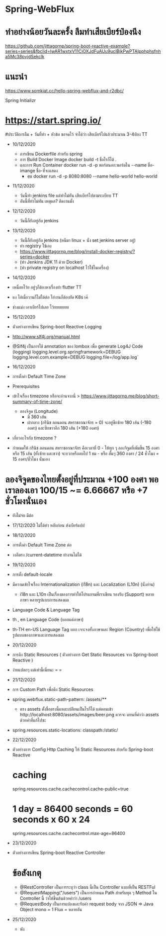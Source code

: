 # Spring-WebFlux

# ทำอย่างน้อยวันละครั้ง ลืมทำเสียเบียร์ป๋องนึง
https://github.com/jittagornp/spring-boot-reactive-example?series=series&fbclid=IwAR1wxtxV11CiOXJdFuAUu9ucIBjkPwPTAIpphphsfnha5Mc38pvjdSekclk

# แนะนำ
https://www.somkiat.cc/hello-spring-webflux-and-r2dbc/


Spring Initializr 
# https://start.spring.io/




#ประวัติการลืม  + วันที่ทำ + หัวข้อ  ขอจดไว้
จำได้ว่า เสียเบียร์ไปแล้วประมาณ 3-4ป๋อง TT


- 10/12/2020
   - การเขียน Dockerfile สำหรับ spring 
   - การ Build Docker Image  docker build -t ชื่อไรก็ได้ .
   - และการ Run Container docker run -d -p พอร์ตนอก:พอร์ตใน --name ชื่อ-imange ชื่อ-ที่จะแสดง
     - ex docker run -d -p 8080:8080 --name hello-world hello-world 

- 11/12/2020
  - วันนี้ทำ jenkins file แต่ทำไม่ทัน เสียเบียร์ไปตามระเบียบ TT 
  - อันนี้ที่ทำไม่ทัน เหตุผล? ติดงานมั้ง

- 12/12/2020
  - วันนี้ก็ยังอยู่กับ jenkins 
  
- 13/12/2020
  - วันนี้ก็ยังอยู่กับ jenkins (หนีมา linux + นั่ง set jenkins server อยู่)
  - ทำ registry ใช้เอง 
   - https://www.jittagornp.me/blog/install-docker-registry/?series=docker
   - (ทำ Jenkins JDK 11 ด้วย Docker)
   - (ทำ private registry on localhost ไว้ใช้ในเครื่อง) 

- 14/12/2020
 - เหนื่อยโว้ย อยู่ๆก็ต้องหาเรื่องทำ flutter TT
 - แง ไอ่เมื่อวานก็ไม่ได้ต่อ ไอ่งานก็ต้องยัด K8s เค๊
 - ช่างแม่ง เอาเบียร์ไปเลย โว้ยยยยยยย

- 15/12/2020
 - ตัวอย่างการเขียน Spring-boot Reactive Logging 
 - http://www.slf4j.org/manual.html
 - @Slf4j เป็นการใช้ annotation ของ lombox เพื่อ generate Log4J Code (logging)
   logging.level.org.springframework=DEBUG
   logging.level.com.example=DEBUG
   logging.file=/log/app.log`

- 16/12/2020
 - การตั้งค่า Default Time Zone
 - Prerequisites
  - เข้าใจเรื่อง timezone หรือจะอ่านจากนี่ > https://www.jittagornp.me/blog/short-summary-of-time-zone/
    - ลองจิจูด (Longitude) 
      - มี 360 เส้น 
      - ผ่ากลาง (กรีนิช ลอนดอน สหราชอาณาจักร = 0) จะอยู่ซีกซ้าย 180 เส้น (-180 องศา) และซีกขวาอีก 180 เส้น (+180 องศา)
  - เกี่ยวอะไรกับ timezone ? 
   - กำหนดให้ กรีนิช ลอนดอน สหราชอาณาจักร คือเวลาที่ 0
    - ให้ทุก ๆ ลองจิจูดที่เพิ่มขึ้น 15 องศา หรือ 15 เส้น (ทั้งซ้าย และขวา) จะบวกหรือลบไป 1 ชม 
    - หรือ สั้นๆ 360 องศา / 24 ชั่วโมง = 15 องศา/ชั่วโมง นั่นเอง
  # ลองจิจูดของไทยตั้งอยู่ที่ประมาณ +100 องศา พอเราลองเอา 100/15 ~= 6.66667 หรือ +7 ชั่วโมงนั่นเอง
  - ยังไม่จบ มีต่อ 

- 17/12/2020
 ไม่ได้ทำ หลับก่อน  ส่งเบียร์แปป

- 18/12/2020
 - การตั้งค่า Default Time Zone ต่อ 
 - งงอีตรง /current-datetime ทำงานไม่ได้ 

- 19/12/2020
 - การตั้ง default-locale
 - มีความเข้าใจเรื่อง Internationalization (i18n) และ Localization (L10n) (นั่งอ่าน)
   - i18n และ L10n เป็นเรื่องของการทำให้โปรแกรมที่เราเขียน รองรับ (Support) หลายภาษา หลายรูปแบบการแสดงผล 
 - Language Code & Language Tag
  - th , en Language Code (บอกแค่ภาษา)
  - th-TH en-US Language Tag บอก เจาะจงทั้งภาษาและ Region (Country) เพื่อให้ใช้รูปแบบของภาษาและการแสดงผล 

- 20/12/2020
 - การดึง Static Resources ( ตัวอย่างการ Get Static Resources จาก Spring-boot Reactive )
 - ง่ายแปลกๆ แต่เท่านี้เนี่ยนะ = =

- 21/12/2020
 -  การ Custom Path เพื่อดึง Static Resources
   - spring.webflux.static-path-pattern: /assets/**  
      - ตรง assets ตั้งชื่อตรงนี้แหละเปลียนเป็นไรก็ได้ แต่ตอนเข้า http://localhost:8080/assets/images/beer.png ควรจะ แทนที่คำว่า assets ด้วยคำที่แก้ไปซะ
   - spring.resources.static-locations: classpath:/static/

- 22/12/2020
 - ตัวอย่างการ Config Http Caching ให้ Static Resources สำหรับ Spring-boot Reactive
   # caching
   spring.resources.cache.cachecontrol.cache-public=true
   # 1 day = 86400 seconds = 60 seconds x 60 x 24
   spring.resources.cache.cachecontrol.max-age=86400

- 23/12/2020
 - ตัวอย่างการเขียน  Spring-boot Reactive Controller
   # ข้อสังเกตุ
   - @RestController เป็นการระบุว่า class นี้เป็น Controller แบบที่เป็น RESTFul
   - @RequestMapping("/users") เป็นการกำหนด Path สำหรับทุก ๆ Method ใน Controller นี้ ว่าให้ขึ้นต้นด้วยคำว่า /users
   - @RequestBody เป็นการแปลงและรับค่า request body จาก JSON => Java Object
  mono = 1 
  Flux = หลายอัน

- 25/12/2020
  - พัง